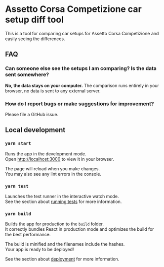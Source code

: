# Assetto Corsa Competizione car setup diff tool

This is a tool for comparing car setups for Assetto Corsa Competizione and easily seeing the differences.

## FAQ

### Can someone else see the setups I am comparing? Is the data sent somewhere?

**No, the data stays on your computer.** The comparison runs entirely in your browser, no data is sent to any external server.

### How do I report bugs or make suggestions for improvement?

Please file a GitHub issue.

## Local development

### `yarn start`

Runs the app in the development mode.\
Open [http://localhost:3000](http://localhost:3000) to view it in your browser.

The page will reload when you make changes.\
You may also see any lint errors in the console.

### `yarn test`

Launches the test runner in the interactive watch mode.\
See the section about [running tests](https://facebook.github.io/create-react-app/docs/running-tests) for more information.

### `yarn build`

Builds the app for production to the `build` folder.\
It correctly bundles React in production mode and optimizes the build for the best performance.

The build is minified and the filenames include the hashes.\
Your app is ready to be deployed!

See the section about [deployment](https://facebook.github.io/create-react-app/docs/deployment) for more information.
